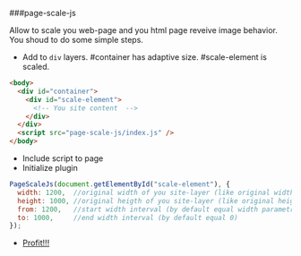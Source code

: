 ###page-scale-js

Allow to scale you web-page and you html page reveive image behavior. You shoud to do some simple steps.

* Add to `div` layers. #container has adaptive size. #scale-element is scaled. 
```html
<body>
  <div id="container">
    <div id="scale-element">
      <!-- You site content  -->
    </div>
  </div>
  <script src="page-scale-js/index.js" />
</body>
```  
* Include script to page  
* Initialize plugin 
```js
PageScaleJs(document.getElementById("scale-element"), {
  width: 1200,  //original width of you site-layer (like original width of image)
  height: 1000, //original heigth of you site-layer (like original height of image)
  from: 1200,   //start width interval (by default equal width parametr)
  to: 1000,     //end width interval (by default equal 0)
});
```  
* [Profit!!!](http://lexich.github.io/page-scale-js)
